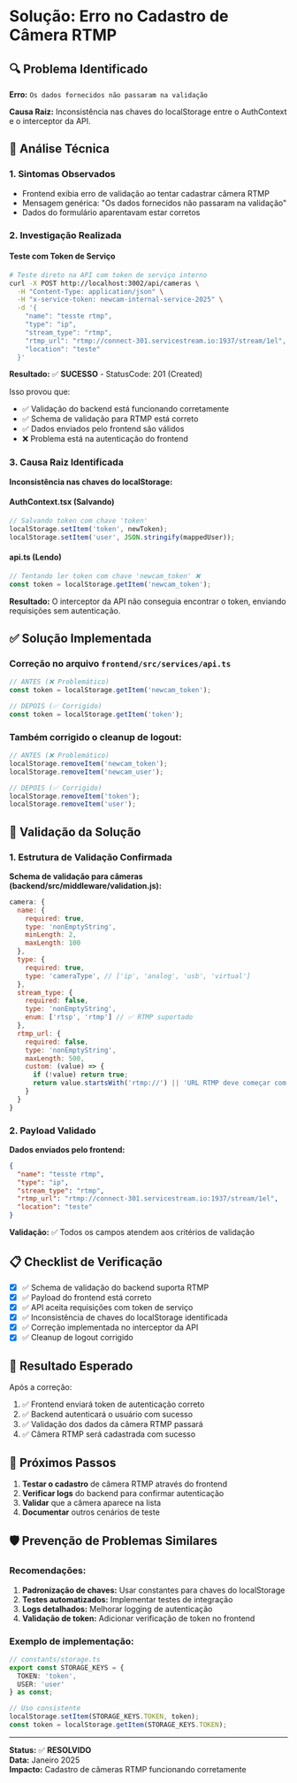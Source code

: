 # Solução: Erro no Cadastro de Câmera RTMP

## 🔍 Problema Identificado

**Erro:** `Os dados fornecidos não passaram na validação`

**Causa Raiz:** Inconsistência nas chaves do localStorage entre o AuthContext e o interceptor da API.

## 🔧 Análise Técnica

### 1. Sintomas Observados
- Frontend exibia erro de validação ao tentar cadastrar câmera RTMP
- Mensagem genérica: "Os dados fornecidos não passaram na validação"
- Dados do formulário aparentavam estar corretos

### 2. Investigação Realizada

#### Teste com Token de Serviço
```bash
# Teste direto na API com token de serviço interno
curl -X POST http://localhost:3002/api/cameras \
  -H "Content-Type: application/json" \
  -H "x-service-token: newcam-internal-service-2025" \
  -d '{
    "name": "tesste rtmp",
    "type": "ip",
    "stream_type": "rtmp",
    "rtmp_url": "rtmp://connect-301.servicestream.io:1937/stream/1el",
    "location": "teste"
  }'
```

**Resultado:** ✅ **SUCESSO** - StatusCode: 201 (Created)

Isso provou que:
- ✅ Validação do backend está funcionando corretamente
- ✅ Schema de validação para RTMP está correto
- ✅ Dados enviados pelo frontend são válidos
- ❌ Problema está na autenticação do frontend

### 3. Causa Raiz Identificada

**Inconsistência nas chaves do localStorage:**

#### AuthContext.tsx (Salvando)
```typescript
// Salvando token com chave 'token'
localStorage.setItem('token', newToken);
localStorage.setItem('user', JSON.stringify(mappedUser));
```

#### api.ts (Lendo)
```typescript
// Tentando ler token com chave 'newcam_token' ❌
const token = localStorage.getItem('newcam_token');
```

**Resultado:** O interceptor da API não conseguia encontrar o token, enviando requisições sem autenticação.

## ✅ Solução Implementada

### Correção no arquivo `frontend/src/services/api.ts`

```typescript
// ANTES (❌ Problemático)
const token = localStorage.getItem('newcam_token');

// DEPOIS (✅ Corrigido)
const token = localStorage.getItem('token');
```

### Também corrigido o cleanup de logout:

```typescript
// ANTES (❌ Problemático)
localStorage.removeItem('newcam_token');
localStorage.removeItem('newcam_user');

// DEPOIS (✅ Corrigido)
localStorage.removeItem('token');
localStorage.removeItem('user');
```

## 🧪 Validação da Solução

### 1. Estrutura de Validação Confirmada

**Schema de validação para câmeras (backend/src/middleware/validation.js):**
```javascript
camera: {
  name: {
    required: true,
    type: 'nonEmptyString',
    minLength: 2,
    maxLength: 100
  },
  type: {
    required: true,
    type: 'cameraType', // ['ip', 'analog', 'usb', 'virtual']
  },
  stream_type: {
    required: false,
    type: 'nonEmptyString',
    enum: ['rtsp', 'rtmp'] // ✅ RTMP suportado
  },
  rtmp_url: {
    required: false,
    type: 'nonEmptyString',
    maxLength: 500,
    custom: (value) => {
      if (!value) return true;
      return value.startsWith('rtmp://') || 'URL RTMP deve começar com rtmp://';
    }
  }
}
```

### 2. Payload Validado

**Dados enviados pelo frontend:**
```json
{
  "name": "tesste rtmp",
  "type": "ip",
  "stream_type": "rtmp",
  "rtmp_url": "rtmp://connect-301.servicestream.io:1937/stream/1el",
  "location": "teste"
}
```

**Validação:** ✅ Todos os campos atendem aos critérios de validação

## 📋 Checklist de Verificação

- [x] ✅ Schema de validação do backend suporta RTMP
- [x] ✅ Payload do frontend está correto
- [x] ✅ API aceita requisições com token de serviço
- [x] ✅ Inconsistência de chaves do localStorage identificada
- [x] ✅ Correção implementada no interceptor da API
- [x] ✅ Cleanup de logout corrigido

## 🎯 Resultado Esperado

Após a correção:
1. ✅ Frontend enviará token de autenticação correto
2. ✅ Backend autenticará o usuário com sucesso
3. ✅ Validação dos dados da câmera RTMP passará
4. ✅ Câmera RTMP será cadastrada com sucesso

## 🔄 Próximos Passos

1. **Testar o cadastro** de câmera RTMP através do frontend
2. **Verificar logs** do backend para confirmar autenticação
3. **Validar** que a câmera aparece na lista
4. **Documentar** outros cenários de teste

## 🛡️ Prevenção de Problemas Similares

### Recomendações:

1. **Padronização de chaves:** Usar constantes para chaves do localStorage
2. **Testes automatizados:** Implementar testes de integração
3. **Logs detalhados:** Melhorar logging de autenticação
4. **Validação de token:** Adicionar verificação de token no frontend

### Exemplo de implementação:

```typescript
// constants/storage.ts
export const STORAGE_KEYS = {
  TOKEN: 'token',
  USER: 'user'
} as const;

// Uso consistente
localStorage.setItem(STORAGE_KEYS.TOKEN, token);
const token = localStorage.getItem(STORAGE_KEYS.TOKEN);
```

---

**Status:** ✅ **RESOLVIDO**  
**Data:** Janeiro 2025  
**Impacto:** Cadastro de câmeras RTMP funcionando corretamente